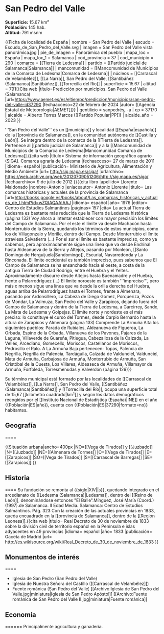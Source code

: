 # San Pedro del Valle

**Superficie:** 15.67 km²  
**Población:** 145 hab.  
**Altitud:** 791 msnm  

{{Ficha de localidad de España
| nombre = San Pedro del Valle
| escudo = Escudo_de_San_Pedro_del_Valle.svg
| imagen = San Pedro del Valle vista panorámica.jpg
| pie_de_imagen = Panorámica del pueblo
| mapa_loc = España
| mapa_loc_1 = Salamanca
| cod_provincia = 37
| cod_municipio = 290
| comarca = [[Tierra de Ledesma]]
| partido = [[Partido judicial de Salamanca|Salamanca]]
| mancomunidad = [[Mancomunidad de Municipios de la Comarca de Ledesma|Comarca de Ledesma]]
| núcleos = [[Carrascal de Velambélez]], [[La Narra]], San Pedro del Valle, [[Santibáñez (Salamanca)|Santibáñez]], [[Torrecilla del Río]]
| superficie = 15.67
| altitud = 791<ref>{{Cita web |título=Predicción por municipios. San Pedro del Valle (Salamanca) |url=https://www.aemet.es/es/eltiempo/prediccion/municipios/san-pedro-del-valle-id37290 |fechaacceso=22 de febrero de 2024 |autor= [[Agencia Estatal de Meteorología|AEMET]]}}</ref>
| gentilicio = sanpedrés, -a
| cp = 37170
| alcalde = Alberto Torres Marcos ([[Partido Popular|PP]])
| alcalde_año = 2023
}}

'''San Pedro del Valle''' es un [[municipio]] y localidad [[España|española]] de la [[provincia de Salamanca]], en la comunidad autónoma de [[Castilla y León]]. Se integra dentro de la comarca de la [[Tierra de Ledesma]]. Pertenece al [[partido judicial de Salamanca]] y a la [[Mancomunidad de Municipios de la Comarca de Ledesma|Mancomunidad Comarca de Ledesma]].<ref name=ref_duplicada_1>{{cita web |título= Sistema de información geográfico agrario (SIGA). Comarca agraria de Ledesma |fechaacceso= 27 de marzo de 2011 |idioma= español |publicación= Ministerio de Agricultura, Alimentación y Medio Ambiente |url= http://sig.mapa.es/siga/ |urlarchivo= https://web.archive.org/web/20120709051206/http://sig.mapa.es/siga/ |fechaarchivo= 9 de julio de 2012 }}</ref><ref name=ref_duplicada_2>{{cita libro |apellido= Llorente Maldonado |nombre=Antonio |enlaceautor= Antonio Llorente |título= Las comarcas históricas y actuales de la provincia de Salamanca |url=http://books.google.es/books/about/Las_comarcas_históricas_y_actuales_de_l.html?id=wZQtAQAAIAAJ |idioma= español |año= 1976 |editor= Centro de Estudios Salmantinos |páginas= 157 |cita= La actual Tierra de Ledesma es bastante más reducida que la Tierra de Ledesma histórica (página 133) Voy ahora a intentar establecer con mayor precisión los límites del Campo de Salamanca. Por el este el límite va desde Machacón hasta Monterrubio de la Sierra, quedando los términos de estos municipios, como los de Villagonzalo y Morille, dentro del Campo. Desde Monterrubio el límite atraviesa Salvatierra (…) Por el sur el límite es bastante impreciso, como ya sabemos, pero aproximadamente sigue una línea que va desde Endrinal hasta Aldeanueva de la Sierra y Altejos, pasando por Monleón, [[Santo Domingo de Herguijuela|Sandomingo]], Escurial, Navarredonda y La Rinconada. El límite occidental es también impreciso, pues sabemos que El Campo de Salamanca se ha ensanchado hacia el oeste, a costa de la antigua Tierra de Ciudad Rodrigo, entre el Huebra y el Yeltes. Aproximadamente discurre desde Altejos hasta Buenamadre y el Huebra, frente a Pelarrodríguez (...) El límite noroeste es también '''impreciso''', pero más o menos sigue una línea que va desde la orilla derecha del Huebra, aguas arriba de Pelarrodríguez hasta el Tormes, frente a Almenara, pasando por Ardonsillero, La Cabeza de Diego Gómez, Porqueriza, Pozos de Mondar, La Valmuza, San Pedro del Valle y Zarapicos, dejando fuera del Campo de Salamanca y dentro de la Tierra de Ledesma, a Garcirrey, Sando, La Mata de Ledesma y Golpejas. El límite norte y nordeste es el más preciso: lo constituye el curso del Tormes, desde Carpio Bernardo hasta la altura de Zarapicos y Almenara (página 133) Comprende La Armuña Alta los siguientes pueblos: Parada de Rubiales, Aldeanueva de Figueroa, La Orbada, Espino de la Orbada, Villanueva de los Pavones, Pajares de la Laguna, Villaverde de Guareña, Pitiegua, Cabezallosa de la Calzada, La Vellés, Arcediano, Gomecello, Moriscos, Castellanos de Moriscos, Pedrosillo el Ralo. A La Armuña Baja pertenecen: Topas, Palencia de Negrilla, Negrilla de Palencia, Tardáguila, Calzada de Valdunciel, Valdunciel, Mata de Armuña, Carbajosa de Armuña, Monterrubio de Armuña, San Cristóbal de la Cuesta, Los Villares, Aldeaseca de Armuña, Villamayor de Armuña, Forfoleda, Torresmenudas y Valverdón (página 129)}}</ref>

Su término municipal está formado por las localidades de [[Carrascal de Velambélez]], [[La Narra]], San Pedro del Valle, [[Santibáñez (Salamanca)|Santibáñez]] y [[Torrecilla del Río]], ocupa una superficie total de 15,67&nbsp;[[kilómetro cuadrado|km²]] y según los datos demográficos recogidos por el [[Instituto Nacional de Estadística (España)|INE]] en el año {{Población|ES|año}}, cuenta con {{Población|ES|37290|formato=no}} habitantes.

## Geografía

====

{{Situación urbana|ancho=400px
|NO=[[Vega de Tirados]] y [[Juzbado]]
|N=[[Juzbado]]
|NE=[[Almenara de Tormes]]
|O=[[Vega de Tirados]]
|E=[[Zarapicos]]
|SO=[[Vega de Tirados]]
|S=[[Carrascal de Barregas]]
|SE=[[Zarapicos]]
}}

## Historia

====
Su fundación se remonta al {{siglo|XIV||s}}, quedando integrado en el arcedianato de [[Ledesma (Salamanca)|Ledesma]], dentro del [[Reino de León]], denominándose entonces "El Balle".<ref>Mínguez, José María (Coord.) (1997).de Salamanca. II Edad Media. Salamanca: Centro de Estudios Salmantinos. Pág. 323</ref> Con la creación de las actuales provincias en 1833, queda encuadrado en la [[provincia de Salamanca]], dentro de la [[Región Leonesa]].<ref>{{cita web |título= Real Decreto de 30 de noviembre de 1833 sobre la división civil de territorio español en la Península e islas adyacentes en 49 provincias |idioma= español |año= 1833 |publicación= Gaceta de Madrid |url= http://es.wikisource.org/wiki/Real_Decreto_de_30_de_noviembre_de_1833 }}</ref>

## Monumentos de interés

====
* Iglesia de San Pedro (San Pedro del Valle)
* Iglesia de Nuestra Señora del Castillo ([[Carrascal de Velambélez]])
* Fuente románica (San Pedro del Valle)
[[Archivo:Iglesia de San Pedro del Valle.jpg|miniatura|Iglesia de San Pedro Apóstol]]
[[Archivo:Fuente románica de San Pedro del Valle II.jpg|miniatura|Fuente románica]]

## Economía

======
Principalmente agricultura y ganadería.
